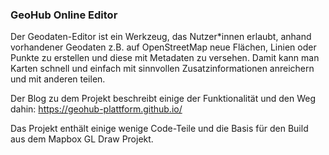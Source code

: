 ### GeoHub Online Editor

Der Geodaten-Editor ist ein Werkzeug, das Nutzer*innen erlaubt, anhand
vorhandener Geodaten z.B. auf OpenStreetMap neue Flächen, Linien oder
Punkte zu erstellen und diese mit Metadaten zu versehen. Damit kann man
Karten schnell und einfach mit sinnvollen Zusatzinformationen anreichern
und mit anderen teilen.

Der Blog zu dem Projekt beschreibt einige der Funktionalität und den Weg
dahin: https://geohub-plattform.github.io/


Das Projekt enthält einige wenige Code-Teile und die Basis für den Build
aus dem Mapbox GL Draw Projekt.